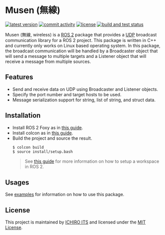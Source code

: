 # Musen (無線)

[![latest version](https://img.shields.io/github/v/release/ichiro-its/musen)](https://github.com/ichiro-its/musen/releases/)
[![commit activity](https://img.shields.io/github/commit-activity/m/ichiro-its/musen)](https://github.com/ichiro-its/musen/commits/master)
[![license](https://img.shields.io/github/license/ichiro-its/musen)](./LICENSE)
[![build and test status](https://img.shields.io/github/workflow/status/ichiro-its/musen/Build%20and%20Test?label=build%20and%20test)](https://github.com/ichiro-its/musen/actions)

Musen (無線, wireless) is a [ROS 2](https://docs.ros.org/en/foxy/index.html) package that provides a [UDP](https://en.wikipedia.org/wiki/User_Datagram_Protocol) broadcast communication library for a ROS 2 project.
This package is written in C++ and currently only works on Linux based operating system.
In this package, the broadcast communication will be handled by a Broadcaster object that will send a message to multiple targets and a Listener object that will receive a message from multiple sources.

## Features

- Send and receive data on UDP using Broadcaster and Listener objects.
- Specify the port number and target hosts to be used.
- Message serialization support for string, list of string, and struct data.

## Installation

- Install ROS 2 Foxy as in [this guide](https://docs.ros.org/en/foxy/Installation.html).
- Install colcon as in [this guide](https://colcon.readthedocs.io/en/released/user/installation.html).
- Build the project and source the result.
  ```bash
  $ colcon build
  $ source install/setup.bash
  ```
  > See [this guide](https://docs.ros.org/en/foxy/Tutorials/Workspace/Creating-A-Workspace.html) for more information on how to setup a workspace in ROS 2.

## Usages

See [examples](./examples) for information on how to use this package.

## License

This project is maintained by [ICHIRO ITS](https://github.com/ichiro-its) and licensed under the [MIT License](./LICENSE).

